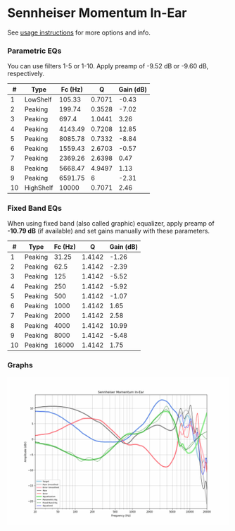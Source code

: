 # Sennheiser Momentum In-Ear
See [usage instructions](https://github.com/jaakkopasanen/AutoEq#usage) for more options and info.

### Parametric EQs
You can use filters 1-5 or 1-10. Apply preamp of -9.52 dB or -9.60 dB, respectively.

|   # | Type      |   Fc (Hz) |      Q |   Gain (dB) |
|-----|-----------|-----------|--------|-------------|
|   1 | LowShelf  |    105.33 | 0.7071 |       -0.43 |
|   2 | Peaking   |    199.74 | 0.3528 |       -7.02 |
|   3 | Peaking   |    697.4  | 1.0441 |        3.26 |
|   4 | Peaking   |   4143.49 | 0.7208 |       12.85 |
|   5 | Peaking   |   8085.78 | 0.7332 |       -8.84 |
|   6 | Peaking   |   1559.43 | 2.6703 |       -0.57 |
|   7 | Peaking   |   2369.26 | 2.6398 |        0.47 |
|   8 | Peaking   |   5668.47 | 4.9497 |        1.13 |
|   9 | Peaking   |   6591.75 | 6      |       -2.31 |
|  10 | HighShelf |  10000    | 0.7071 |        2.46 |

### Fixed Band EQs
When using fixed band (also called graphic) equalizer, apply preamp of **-10.79 dB** (if available) and set gains manually with these parameters.

|   # | Type    |   Fc (Hz) |      Q |   Gain (dB) |
|-----|---------|-----------|--------|-------------|
|   1 | Peaking |     31.25 | 1.4142 |       -1.26 |
|   2 | Peaking |     62.5  | 1.4142 |       -2.39 |
|   3 | Peaking |    125    | 1.4142 |       -5.52 |
|   4 | Peaking |    250    | 1.4142 |       -5.92 |
|   5 | Peaking |    500    | 1.4142 |       -1.07 |
|   6 | Peaking |   1000    | 1.4142 |        1.65 |
|   7 | Peaking |   2000    | 1.4142 |        2.58 |
|   8 | Peaking |   4000    | 1.4142 |       10.99 |
|   9 | Peaking |   8000    | 1.4142 |       -5.48 |
|  10 | Peaking |  16000    | 1.4142 |        1.75 |

### Graphs
![](./Sennheiser%20Momentum%20In-Ear.png)
